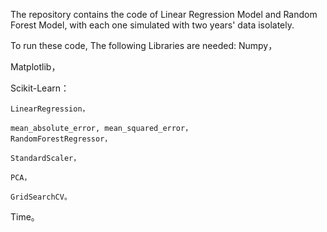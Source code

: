 The repository contains the code of Linear Regression Model and Random Forest Model, with each one simulated with two years' data isolately.

To run these code, The following Libraries are needed:
Numpy，

Matplotlib，

Scikit-Learn：

    LinearRegression，
    
    mean_absolute_error, mean_squared_error，
    RandomForestRegressor，
    
    StandardScaler，
    
    PCA，
    
    GridSearchCV。
    
Time。
    
